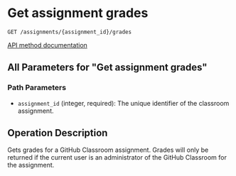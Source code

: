 # Get assignment grades

`GET /assignments/{assignment_id}/grades`

[API method documentation](https://docs.github.com/rest/classroom/classroom#get-assignment-grades)

## All Parameters for "Get assignment grades"

### Path Parameters

- `assignment_id` (integer, required): The unique identifier of the classroom assignment.

## Operation Description

Gets grades for a GitHub Classroom assignment. Grades will only be returned if the current user is an administrator of the GitHub Classroom for the assignment.
